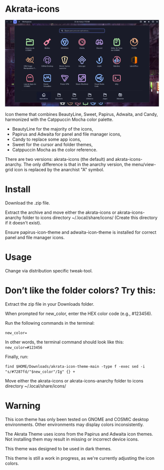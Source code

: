 # Akrata-icons
<img src="https://github.com/Akr4ta/akrata-icon-theme/blob/main/ex_image.jpg" alt="e.g image">

Icon theme that combines BeautyLine, Sweet, Papirus, Adwaita, and Candy, harmonized with the Catppuccin Mocha color palette.
* BeautyLine for the majority of the icons,
* Papirus and Adwaita for panel and file manager icons,
* Candy to replace some app icons,
* Sweet for the cursor and folder themes,
* Catppuccin Mocha as the color reference.

There are two versions: akrata-icons (the default) and akrata-icons-anarchy. The only difference is that in the anarchy version, the menu/view-grid icon is replaced by the anarchist "A" symbol.

# Install
Download the .zip file.

Extract the archive and move either the akrata-icons or akrata-icons-anarchy folder to icons directory ~/.local/share/icons/ (Create this directory if it doesn't exist).

Ensure papirus-icon-theme and adwaita-icon-theme is installed for correct panel and file manager icons.

# Usage
Change via distribution specific tweak-tool.

# Don’t like the folder colors? Try this:

Extract the zip file in your Downloads folder.

When prompted for new_color, enter the HEX color code (e.g., #123456).

Run the following commands in the terminal:

`new_color=`

In other words, the terminal command should look like this: `new_color=#123456`

Finally, run:

`find $HOME/Downloads/akrata-icon-theme-main -type f -exec sed -i "s/#7287fd/"$new_color"/Ig" {} +`

Move either the akrata-icons or akrata-icons-anarchy folder to icons directory ~/.local/share/icons/

# Warning
This icon theme has only been tested on GNOME and COSMIC desktop environments. Other environments may display colors inconsistently.

The Akrata Theme uses icons from the Papirus and Adwaita icon themes. Not installing them may result in missing or incorrect device icons.

This theme was designed to be used in dark themes.

This theme is still a work in progress, as we're currently adjusting the icon colors.
